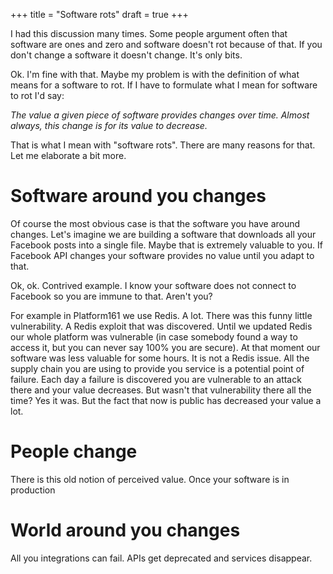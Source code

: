 +++
title = "Software rots"
draft = true
+++

I had this discussion many times. Some people argument often that software are ones and zero and software doesn't rot because of that. If you don't change a software it doesn't change. It's only bits.

Ok. I'm fine with that. Maybe my problem is with the definition of what means for a software to rot. If I have to formulate what I mean for software to rot I'd say:

_The value a given piece of software provides changes over time. Almost always, this change is for its value to decrease._

That is what I mean with "software rots". There are many reasons for that. Let me elaborate a bit more.

# Software around you changes

Of course the most obvious case is that the software you have around changes. Let's imagine we are building a software that downloads all your Facebook posts into a single file. Maybe that is extremely valuable to you. If Facebook API changes your software provides no value until you adapt to that.

Ok, ok. Contrived example. I know your software does not connect to Facebook so you are immune to that. Aren't you?

For example in Platform161 we use Redis. A lot. There was this funny little vulnerability. A Redis exploit that was discovered. Until we updated Redis our whole platform was vulnerable (in case somebody found a way to access it, but you can never say 100% you are secure). At that moment our software was less valuable for some hours. It is not a Redis issue. All the supply chain you are using to provide you service is a potential point of failure. Each day a failure is discovered you are vulnerable to an attack there and your value decreases. But wasn't that vulnerability there all the time? Yes it was. But the fact that now is public has decreased your value a lot.

# People change

There is this old notion of perceived value. Once your software is in production

# World around you changes

All you integrations can fail. APIs get deprecated and services disappear.

